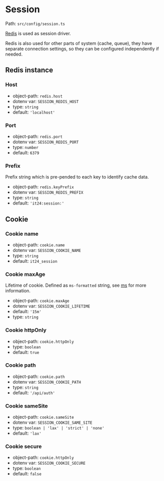 # Session

Path: `src/config/session.ts`

[Redis](https://redis.io) is used as session driver.

Redis is also used for other parts of system (cache, queue), they have separate connection settings, so they can be configured independently if needed.

## Redis instance

### Host

* object-path: `redis.host`
* dotenv var: `SESSION_REDIS_HOST`
* type: `string`
* default: `'localhost'`

### Port

* object-path: `redis.port`
* dotenv var: `SESSION_REDIS_PORT`
* type: `number`
* default: `6379`

### Prefix
Prefix string which is pre-pended to each key to identify cache data.

* object-path: `redis.keyPrefix`
* dotenv var: `SESSION_REDIS_PREFIX`
* type: `string`
* default: `'it24:session:'`

## Cookie

### Cookie name

* object-path: `cookie.name`
* dotenv var: `SESSION_COOKIE_NAME`
* type: `string`
* default: `it24_session`

### Cookie maxAge

Lifetime of cookie. Defined as `ms-formatted` string, see [ms](https://github.com/vercel/ms) for more information.

* object-path: `cookie.maxAge`
* dotenv var: `SESSION_COOKIE_LIFETIME`
* default: `'15m'`
* type: `string`

### Cookie httpOnly

* object-path: `cookie.httpOnly`
* type: `boolean`
* default: `true`

### Cookie path

* object-path: `cookie.path`
* dotenv var: `SESSION_COOKIE_PATH`
* type: `string`
* default: `'/api/auth'`

### Cookie sameSite

* object-path: `cookie.sameSite`
* dotenv var: `SESSION_COOKIE_SAME_SITE`
* type: `boolean | 'lax' | 'strict' | 'none'`
* default: `'lax'`

### Cookie secure

* object-path: `cookie.httpOnly`
* dotenv var: `SESSION_COOKIE_SECURE`
* type: `boolean`
* default: `false`
